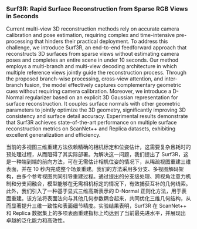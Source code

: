 ### Surf3R: Rapid Surface Reconstruction from Sparse RGB Views in Seconds

Current multi-view 3D reconstruction methods rely on accurate camera calibration and pose estimation, requiring complex and time-intensive pre-processing that hinders their practical deployment. To address this challenge, we introduce Surf3R, an end-to-end feedforward approach that reconstructs 3D surfaces from sparse views without estimating camera poses and completes an entire scene in under 10 seconds. Our method employs a multi-branch and multi-view decoding architecture in which multiple reference views jointly guide the reconstruction process. Through the proposed branch-wise processing, cross-view attention, and inter-branch fusion, the model effectively captures complementary geometric cues without requiring camera calibration. Moreover, we introduce a D-Normal regularizer based on an explicit 3D Gaussian representation for surface reconstruction. It couples surface normals with other geometric parameters to jointly optimize the 3D geometry, significantly improving 3D consistency and surface detail accuracy. Experimental results demonstrate that Surf3R achieves state-of-the-art performance on multiple surface reconstruction metrics on ScanNet++ and Replica datasets, exhibiting excellent generalization and efficiency.

当前的多视图三维重建方法依赖精确的相机标定和位姿估计，这需要复杂且耗时的预处理过程，从而阻碍了其实际部署。为解决这一问题，我们提出了 Surf3R，这是一种端到端的前向方法，可在无需估计相机位姿的情况下，从稀疏视图重建三维表面，并在 10 秒内完成整个场景重建。我们的方法采用多分支、多视图解码架构，由多个参考视图共同引导重建过程。通过提出的分支级处理、跨视角注意力机制和分支间融合，模型能够在无需相机标定的情况下，有效捕获互补的几何线索。此外，我们引入了一种基于显式三维高斯表示的 D-Normal 正则化方法，用于表面重建。该方法将表面法向与其他几何参数耦合起来，共同优化三维几何结构，从而显著提升三维一致性和表面细节精度。实验结果表明，Surf3R 在 ScanNet++ 和 Replica 数据集上的多项表面重建指标上均达到了当前最先进水平，并展现出卓越的泛化能力和高效性。
